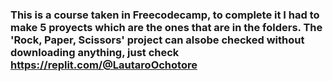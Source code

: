 ### This is a course taken in Freecodecamp, to complete it I had to make 5 proyects which are the ones that are in the folders. The 'Rock, Paper, Scissors' project can alsobe checked without downloading anything, just check https://replit.com/@LautaroOchotore<br>